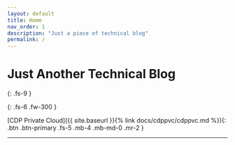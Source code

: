 ```yaml
---
layout: default
title: Home
nav_order: 1
description: "Just a piece of technical blog"
permalink: /
---
```


# Just Another Technical Blog
{: .fs-9 }

{: .fs-6 .fw-300 }

[CDP Private Cloud]({{ site.baseurl }}{% link docs/cdppvc/cdppvc.md %}){: .btn .btn-primary .fs-5 .mb-4 .mb-md-0 .mr-2 }

---




